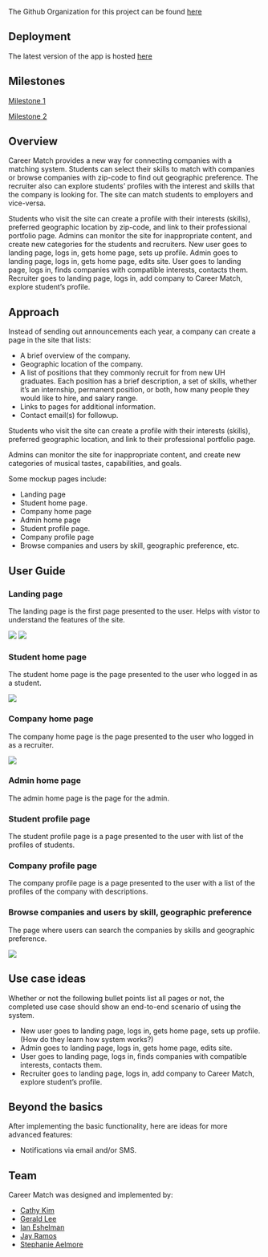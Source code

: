 The Github Organization for this project can be found [here](https://github.com/career-match/)

## Deployment

The latest version of the app is hosted [here](https://career-match.connectiveunconscious.com)

## Milestones

[Milestone 1](https://github.com/career-match/career-match/projects/1)

[Milestone 2](https://github.com/career-match/career-match/projects/2)

## Overview 

Career Match provides a new way for connecting companies with a matching system. Students can select their skills to match with companies or browse companies with zip-code to find out geographic preference. The recruiter also can explore students’ profiles with the interest and skills that the company is looking for. The site can match students to employers and vice-versa.

Students who visit the site can create a profile with their interests (skills), preferred geographic location by zip-code, and link to their professional portfolio page. Admins can monitor the site for inappropriate content, and create new categories for the students and recruiters.
New user goes to landing page, logs in, gets home page, sets up profile.
Admin goes to landing page, logs in, gets home page, edits site.
User goes to landing page, logs in, finds companies with compatible interests, contacts them.
Recruiter goes to landing page, logs in, add company to Career Match, explore student’s profile.

## Approach
Instead of sending out announcements each year, a company can create a page in the site that lists:  

- A brief overview of the company.
- Geographic location of the company.
- A list of positions that they commonly recruit for from new UH graduates. Each position has a brief description, a set of skills, whether it’s an internship, permanent position, or both, how many people they would like to hire, and salary range.
- Links to pages for additional information.
- Contact email(s) for followup.

Students who visit the site can create a profile with their interests (skills), preferred geographic location, and link to their professional portfolio page.  

Admins can monitor the site for inappropriate content, and create new categories of musical tastes, capabilities, and goals.  

Some mockup pages include:

- Landing page
- Student home page.
- Company home page
- Admin home page
- Student profile page.
- Company profile page
- Browse companies and users by skill, geographic preference, etc.

## User Guide


### Landing page
The landing page is the first page presented to the user. Helps with vistor to understand the features of the site.

<img src="doc/landingMockup.png">
<img src="doc/landingMockup3.PNG">


### Student home page
The student home page is the page presented to the user who logged in as a student.

<img src="doc/studentpage.png">

### Company home page
The company home page is the page presented to the user who logged in as a recruiter.

<img src="doc/companyhomepage.png">

### Admin home page
The admin home page is the page for the admin.

### Student profile page
The student profile page is a page presented to the user with list of the profiles of students.

### Company profile page
The company profile page is a page presented to the user with a list of the profiles of the company with descriptions.

### Browse companies and users by skill, geographic preference
The page where users can search the companies by skills and geographic preference.

<img src="doc/searchpage.png">


## Use case ideas
Whether or not the following bullet points list all pages or not, the completed use case should show an end-to-end scenario of using the system.

- New user goes to landing page, logs in, gets home page, sets up profile. (How do they learn how system works?)
- Admin goes to landing page, logs in, gets home page, edits site.
- User goes to landing page, logs in, finds companies with compatible interests, contacts them.
- Recruiter goes to landing page, logs in, add company to Career Match, explore student’s profile.

## Beyond the basics
After implementing the basic functionality, here are ideas for more advanced features:

- Notifications via email and/or SMS.

## Team
Career Match was designed and implemented by:
- [Cathy Kim](https://github.com/cathy-kim95)
- [Gerald Lee](https://github.com/glee25)
- [Ian Eshelman](https://github.com/IanEshelman)
- [Jay Ramos](https://github.com/ramosJay)
- [Stephanie Aelmore](https://github.com/believeinlain)
